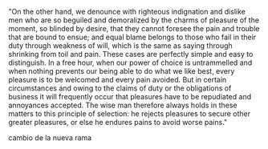 "On the other hand, we denounce with righteous indignation and dislike men who are so beguiled and demoralized by the charms of 
pleasure of the moment, so blinded by desire, that they cannot foresee the pain and trouble that are bound to ensue; and equal blame 
belongs to those who fail in their duty through weakness of will, which is the same as saying through shrinking from toil and pain. 
These cases are perfectly simple and easy to distinguish. In a free hour, when our power of choice is untrammelled and when nothing 
prevents our being able to do what we like best, every pleasure is to be welcomed and every pain avoided. But in certain circumstances 
and owing to the claims of duty or the obligations of business it will frequently occur that pleasures have to be repudiated and 
annoyances accepted. The wise man therefore always holds in these matters to this principle of selection: he rejects pleasures to 
secure other greater pleasures, or else he endures pains to avoid worse pains."

cambio de la nueva rama 